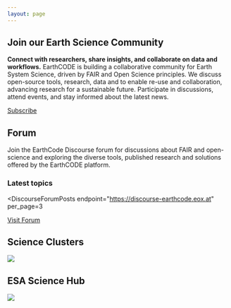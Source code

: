 ```yaml
---
layout: page
---
```


<section class="blue hero">

  # Join our Earth Science Community
  **Connect with researchers, share insights, and collaborate on data and workflows.** EarthCODE is building a collaborative community for Earth System Science, driven by FAIR and Open Science principles. We discuss open-source tools, research, data and to enable re-use and collaboration, advancing research for a sustainable future. Participate in discussions, attend events, and stay informed about the latest news.

  <a class="VPButton cta no-icon" href="https://esacontact.esa.int/ESA_EO_OpenScience_Subscribe" target="_blank">Subscribe</a>

</section>
<section class="light-grey">

# Forum
Join the EarthCode Discourse forum for discussions about FAIR and open-science and exploring the diverse tools, published research and solutions offered by the EarthCODE platform.

### Latest topics

<DiscourseForumPosts
  endpoint="https://discourse-earthcode.eox.at"
  per_page=3
></DiscourseForumPosts>
<div>
  <a class="VPButton cta primary" href="https://discourse-earthcode.eox.at/">Visit Forum</a>
</div>

</section>

<section class="blue">

## Science Clusters

<a href="https://eo4society.esa.int/communities/scientists/" target="_blank"><img src="/img/EO4society_ScienceClusters.png" /></a>

</section>
<section class="light-grey">

## ESA Science Hub

<a href="https://sciencehub.esa.int/" target="_blank"><img src="/img/ESA_ScienceHub.png" /></a>

</section>

<script setup>
  import DiscourseForumPosts from "../.vitepress/theme/components/DiscourseForumPosts.vue"
</script>
